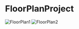 # FloorPlanProject

![FloorPlan1](https://user-images.githubusercontent.com/77126568/218588995-2c6b78dc-6708-45f0-b77c-72e87c2c88ff.jpg)
![FloorPlan2](https://user-images.githubusercontent.com/77126568/218589003-2c2772e5-2dc1-42c7-b2dd-bd60a22896c5.jpg)
